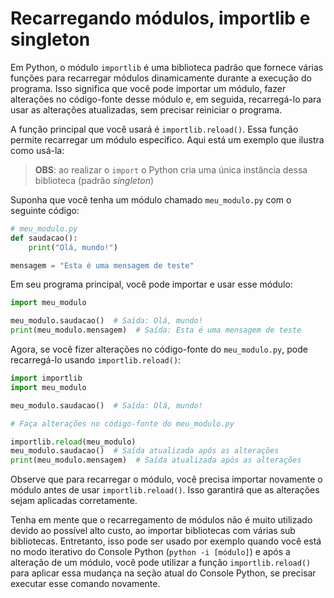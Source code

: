 # Recarregando módulos, importlib e singleton

Em Python, o módulo `importlib` é uma biblioteca padrão que fornece várias funções para recarregar módulos dinamicamente durante a execução do programa. Isso significa que você pode importar um módulo, fazer alterações no código-fonte desse módulo e, em seguida, recarregá-lo para usar as alterações atualizadas, sem precisar reiniciar o programa.

A função principal que você usará é `importlib.reload()`. Essa função permite recarregar um módulo específico. Aqui está um exemplo que ilustra como usá-la:

> **OBS**: ao realizar o `import` o Python cria uma única instância dessa biblioteca (padrão _singleton_)

Suponha que você tenha um módulo chamado `meu_modulo.py` com o seguinte código:

```python
# meu_modulo.py
def saudacao():
    print("Olá, mundo!")

mensagem = "Esta é uma mensagem de teste"
```

Em seu programa principal, você pode importar e usar esse módulo:

```python
import meu_modulo

meu_modulo.saudacao()  # Saída: Olá, mundo!
print(meu_modulo.mensagem)  # Saída: Esta é uma mensagem de teste
```

Agora, se você fizer alterações no código-fonte do `meu_modulo.py`, pode recarregá-lo usando `importlib.reload()`:

```python
import importlib
import meu_modulo

meu_modulo.saudacao()  # Saída: Olá, mundo!

# Faça alterações no código-fonte do meu_modulo.py

importlib.reload(meu_modulo)
meu_modulo.saudacao()  # Saída atualizada após as alterações
print(meu_modulo.mensagem)  # Saída atualizada após as alterações
```

Observe que para recarregar o módulo, você precisa importar novamente o módulo antes de usar `importlib.reload()`. Isso garantirá que as alterações sejam aplicadas corretamente.

Tenha em mente que o recarregamento de módulos não é muito utilizado devido ao possível alto custo, ao importar bibliotecas com várias sub bibliotecas. Entretanto, isso pode ser usado por exemplo quando você está no modo iterativo do Console Python (`python -i [módulo]`) e após a alteração de um módulo, você pode utilizar a função `importlib.reload()` para aplicar essa mudança na seção atual do Console Python, se precisar executar esse comando novamente.